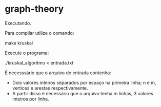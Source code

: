 # graph-theory

Executando.

Para compilar utilize o comando:

make kruskal

Execute o programa:

./kruskal_algoritmo < entrada.txt

É necesssário que o arquivo de entrada contenha: 

- Dois valores inteiros separados por espaço na primeira linha; n e m, vertices e arestas respectivamente.
- A partir disso é necessário que o arquivo tenha m linhas, 3 valores inteiros por linha.
